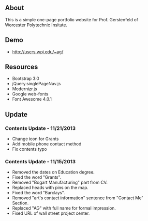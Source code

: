 ## About

This is a simple one-page portfolio website for Prof. Gerstenfeld of Worcester Polytechnic Insitute.

## Demo

* http://users.wpi.edu/~ag/

## Resources

* Bootstrap 3.0
* jQuery.singlePageNav.js
* Modernizr.js
* Google web-fonts
* Font Awesome 4.0.1

## Update

### Contents Update - 11/21/2013
* Change icon for Grants
* Add mobile phone contact method
* Fix contents typo

### Contents Update - 11/15/2013

* Removed the dates on Education degree.
* Fixed the word "Grants".
* Removed "Bogart Manufacturing" part from CV.
* Replaced heads with pins on the map.
* Fixed the word "Barclays".
* Removed "art's contact information" sentence from "Contact Me" Section.
* Replaced "AG" with full name for formal impression.
* Fixed URL of wall street project center.